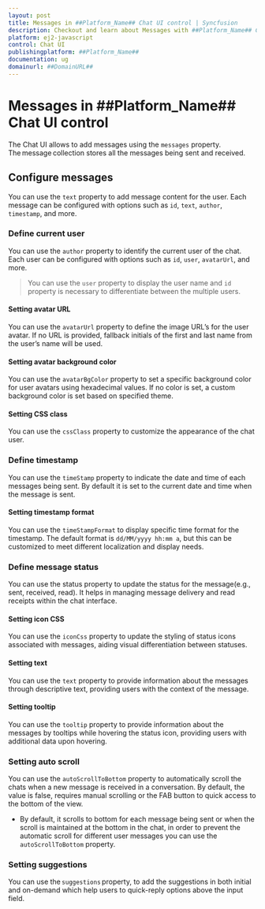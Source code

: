 ```yaml
---
layout: post
title: Messages in ##Platform_Name## Chat UI control | Syncfusion
description: Checkout and learn about Messages with ##Platform_Name## Chat UI control of Syncfusion Essential JS 2 and more.
platform: ej2-javascript
control: Chat UI
publishingplatform: ##Platform_Name##
documentation: ug
domainurl: ##DomainURL##
---
```


# Messages in ##Platform_Name## Chat UI control

The Chat UI allows to add messages using the `messages` property. The message collection stores all the messages being sent and received.

## Configure messages

You can use the `text` property to add message content for the user.  Each message can be configured with options such as `id`, `text`, `author`, `timestamp`, and more.

### Define current user

You can use the `author` property to identify the current user of the chat. Each user can be configured with options such as `id`, `user`, `avatarUrl`, and more.

> You can use the `user` property to display the user name and `id` property is necessary to differentiate between the multiple users.

#### Setting avatar URL

You can use the `avatarUrl` property to define the image URL’s for the user avatar. If no URL is provided, fallback initials of the first and last name from the user’s name will be used.

#### Setting avatar background color

You can use the `avatarBgColor` property to set a specific background color for user avatars using hexadecimal values. If no color is set, a custom background color is set based on specified theme.

#### Setting CSS class 

You can use the `cssClass` property to customize the appearance of the chat user.

### Define timestamp

You can use the `timeStamp` property to indicate the date and time of each messages being sent. By default it is set to the current date and time when the message is sent.

#### Setting timestamp format

You can use the `timeStampFormat` to display specific time format for the timestamp. The default format is `dd/MM/yyyy hh:mm a`, but this can be customized to meet different localization and display needs.

### Define message status

You can use the status property to update the status for the message(e.g., sent, received, read). It helps in managing message delivery and read receipts within the chat interface.

#### Setting icon CSS

You can use the `iconCss` property to update the styling of status icons associated with messages, aiding visual differentiation between statuses.

#### Setting text

You can use the `text` property to provide information about the messages through descriptive text, providing users with the context of the message.

#### Setting tooltip

You can use the `tooltip` property to provide information about the messages by tooltips while hovering the status icon, providing users with additional data upon hovering.

### Setting auto scroll

You can use the `autoScrollToBottom` property to automatically scroll the chats when a new message is received in a conversation. By default, the value is false, requires manual scrolling or the FAB button to quick access to the bottom of the view.
 
- By default, it scrolls to bottom for each message being sent or when the scroll is maintained at the bottom in the chat, in order to prevent the automatic scroll for different user messages you can use the `autoScrollToBottom` property.

### Setting suggestions 

You can use the `suggestions` property, to add the suggestions in both initial and on-demand which help users to quick-reply options above the input field.
